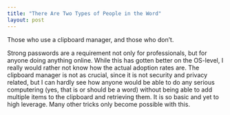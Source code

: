 ```yaml
---
title: "There Are Two Types of People in the Word"
layout: post
---
```


Those who use a clipboard manager, and those who don’t.

Strong passwords are a requirement not only for professionals, but for anyone doing anything online. While this has gotten better on the OS-level, I really would rather not know how the actual adoption rates are.
The clipboard manager is not as crucial, since it is not security and privacy related, but I can hardly see how anyone would be able to do any serious computering (yes, that is or should be a word) without being able to add multiple items to the clipboard and retrieving them. It is so basic and yet to high leverage. Many other tricks only become possible with this.